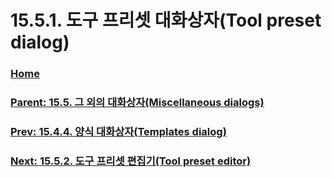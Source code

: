 # 15.5.1. 도구 프리셋 대화상자(Tool preset dialog)

### [Home](./00-home.md)
### [Parent: 15.5. 그 외의 대화상자(Miscellaneous dialogs)](./15-05-00-miscellaneous-dialogs.md)
### [Prev: 15.4.4. 양식 대화상자(Templates dialog)](./15-04-04-00-templates-dialog.md)
### [Next: 15.5.2. 도구 프리셋 편집기(Tool preset editor)](./15-05-02-tool-preset-editor.md)

